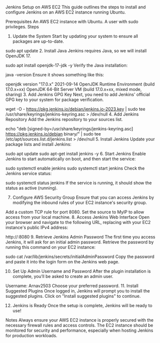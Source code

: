 Jenkins Setup on AWS EC2
This guide outlines the steps to install and configure Jenkins on an AWS EC2 instance running Ubuntu.

Prerequisites
An AWS EC2 instance with Ubuntu.
A user with sudo privileges.
Steps
1. Update the System
Start by updating your system to ensure all packages are up-to-date.

sudo apt update
2. Install Java
Jenkins requires Java, so we will install OpenJDK 17.

sudo apt install openjdk-17-jdk -y
Verify the Java installation:

java -version
Ensure it shows something like this:

openjdk version "17.0.x" 2021-09-14
OpenJDK Runtime Environment (build 17.0.x+xx)
OpenJDK 64-Bit Server VM (build 17.0.x+xx, mixed mode, sharing)
3. Add Jenkins GPG Key
Next, you need to add Jenkins' official GPG key to your system for package verification.

wget -O - https://pkg.jenkins.io/debian/jenkins.io-2023.key | sudo tee /usr/share/keyrings/jenkins-keyring.asc > /dev/null
4. Add Jenkins Repository
Add the Jenkins repository to your sources list.

echo "deb [signed-by=/usr/share/keyrings/jenkins-keyring.asc] https://pkg.jenkins.io/debian binary/" | sudo tee /etc/apt/sources.list.d/jenkins.list > /dev/null
5. Install Jenkins
Update your package lists and install Jenkins:

sudo apt update
sudo apt-get install jenkins -y
6. Start Jenkins
Enable Jenkins to start automatically on boot, and then start the service:

sudo systemctl enable jenkins
sudo systemctl start jenkins
Check the Jenkins service status:

sudo systemctl status jenkins
If the service is running, it should show the status as active (running).

7. Configure AWS Security Group
Ensure that you can access Jenkins by modifying the inbound rules of your EC2 instance's security group.

Add a custom TCP rule for port 8080.
Set the source to MyIP to allow access from your local machine.
8. Access Jenkins Web Interface
Open your browser and navigate to the following URL, replacing <PublicIPv4> with your EC2 instance's public IPv4 address:

http://<PublicIPv4>:8080
9. Retrieve Jenkins Admin Password
The first time you access Jenkins, it will ask for an initial admin password. Retrieve the password by running this command on your EC2 instance:

sudo cat /var/lib/jenkins/secrets/initialAdminPassword
Copy the password and paste it into the login form on the Jenkins web page.

10. Set Up Admin Username and Password
After the plugin installation is complete, you’ll be asked to create an admin user.

Username: Arnav2503
Choose your preferred password.
11. Install Suggested Plugins
Once logged in, Jenkins will prompt you to install the suggested plugins. Click on "Install suggested plugins" to continue.

12. Jenkins is Ready
Once the setup is complete, Jenkins will be ready to use!

Notes
Always ensure your AWS EC2 instance is properly secured with the necessary firewall rules and access controls.
The EC2 instance should be monitored for security and performance, especially when hosting Jenkins for production workloads.
